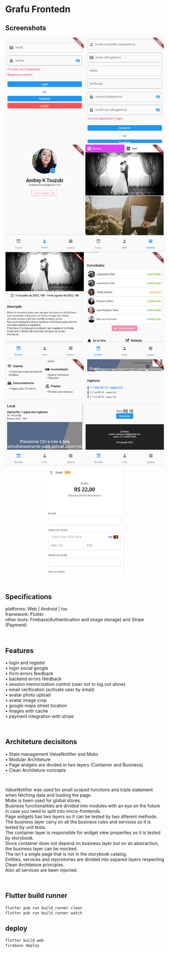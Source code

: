 # Grafu Frontedn

## Screenshots
<p align="center">
  <img src="./screenshots/login.png" width="250" title="hover text">
  <img src="./screenshots/register.png" width="250" title="hover text">
  <img src="./screenshots/profile.png" width="250" title="hover text">
  <img src="./screenshots/gallery.png" width="250" title="hover text">
  <img src="./screenshots/playday1.png" width="250" title="hover text">
  <img src="./screenshots/playday2.png" width="250" title="hover text">
  <img src="./screenshots/playday3.png" width="250" title="hover text">
  <img src="./screenshots/playday4.png" width="250" title="hover text">
  <img src="./screenshots/stripe.png" width="250" title="hover text">
</p>

<br>

## Specifications 
platforms: Web | Android | Ios <br>
framework: Flutter <br>
other tools: Firebase(Authentication and image storage) and Stripe (Payment) <br>

<br>

## Features 
• login and register <br>
• login social google <br>
• form errors feedback <br>
• backend errors feedback <br>
• session memorization control (user not to log out alone) <br>
• email verification (activate user by email) <br>
• avatar photo upload <br>
• avatar image crop <br>
• google maps street location <br>
• images with cache <br>
• payment integration with stripe <br>

<br>

## Architeture decisitons
• State management ValueNotifier and Mobx <br>
• Modular Architeture <br>
• Page widgets are divided in two layers (Container and Business) <br>
• Clean Architeture concepts <br>

<br>

ValueNotifier was used for small scoped functions and triple statement when fetching data and loading the page. <br>
Mobx is been used for global stores. <br>
Business functionalities are divided into modules with an eye on the future in case you need to split into micro-frontends. <br>
Page widgets has two layers so it can be tested by two diferent methods.<br>
The business layer carry on all the business rules and services so it is tested by unit tests. <br>
The container layer is responsible for widget view properties so it is tested by storybook. <br>
Since container does not depend on business layer but on an abstraction, the business layer can be mocked. <br>
The isn't a single page that is not in the storybook catalog. <br>
Entities, services and repositories are divided into separed layers respecting Clean Architeture principles. <br>
Also all services are been injected. <br>

<br>

## Flutter build runner

```
flutter pub run build_runner clean
flutter pub run build_runner watch
```

## deploy

```
flutter build web
firebase deploy
```
